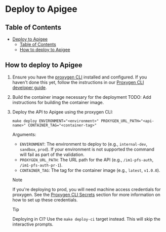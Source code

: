 # Deploy to Apigee

## Table of Contents

- [Deploy to Apigee](#deploy-to-apigee)
  - [Table of Contents](#table-of-contents)
  - [How to deploy to Apigee](#how-to-deploy-to-apigee)

## How to deploy to Apigee

1. Ensure you have the [proxygen CLI](#proxygen-cli) installed and configured. If you haven't done this yet, follow the instructions in our [Proxygen CLI developer guide](./Proxygen_CLI.md#installation-and-configuration).

2. Build the container image necessary for the deployment
   TODO: Add instructions for building the container image.

3. Deploy the API to Apigee using the proxygen CLI:

   ```shell
   make deploy ENVIRONMENT="<environment>" PROXYGEN_URL_PATH="<api-name>" CONTAINER_TAG="<container-tag>"
   ```

    Arguments:
   - `ENVIRONMENT`: The environment to deploy to (e.g., `internal-dev`, `sandbox`, `prod`). If your environment is not supported the command will fail as part of the validation.
   - `PROXYGEN_URL_PATH`: The URL path for the API (e.g., `/im1-pfs-auth`, `/im1-pfs-auth-pr-1`).
   - `CONTAINER_TAG`: The tag for the container image (e.g., `latest`, `v1.0.0`).

    > [!NOTE]
    > If you're deploying to prod, you will need machine access credentials for proxygen. See the [Proxygen CLI Secrets](./Proxygen_CLI.md#secrets) section for more information on how to set up these credentials.

    > [!TIP]
    > Deploying in CI? Use the `make deploy-ci` target instead. This will skip the interactive prompts.
